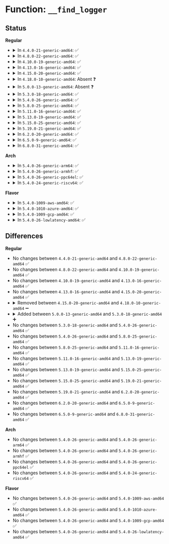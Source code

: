 # Function: <code>__find_logger</code>

## Status
<b>Regular</b>
<ul>
<li>
<details>
<summary>In <code>4.4.0-21-generic-amd64</code>: ✅</summary>

```c
struct nf_logger * __find_logger(int pf, const char * str_logger)
```

```json
{
  "name": "__find_logger",
  "collision_type": "Unique Static",
  "inline_type": "No",
  "funcs": [
    {
      "addr": 18446744071586520432,
      "name": "__find_logger",
      "external": false,
      "loc": "net/netfilter/nf_log.c:25",
      "file": "net/netfilter/nf_log.c",
      "inline": "seen, unknown",
      "caller_inline": [],
      "caller_func": [
        "net/netfilter/nf_log.c:nf_log_bind_pf",
        "net/netfilter/nf_log.c:nf_log_proc_dostring"
      ]
    }
  ],
  "symbols": [
    {
      "addr": 18446744071586520432,
      "name": "__find_logger",
      "section": ".text",
      "bind": "STB_LOCAL",
      "size": 100
    }
  ]
}
```
</details>
</li>
<li>
<details>
<summary>In <code>4.8.0-22-generic-amd64</code>: ✅</summary>

```c
struct nf_logger * __find_logger(int pf, const char * str_logger)
```

```json
{
  "name": "__find_logger",
  "collision_type": "Unique Static",
  "inline_type": "No",
  "funcs": [
    {
      "addr": 18446744071586962912,
      "name": "__find_logger",
      "external": false,
      "loc": "net/netfilter/nf_log.c:25",
      "file": "net/netfilter/nf_log.c",
      "inline": "seen, unknown",
      "caller_inline": [],
      "caller_func": [
        "net/netfilter/nf_log.c:nf_log_proc_dostring",
        "net/netfilter/nf_log.c:nf_log_bind_pf"
      ]
    }
  ],
  "symbols": [
    {
      "addr": 18446744071586962912,
      "name": "__find_logger",
      "section": ".text",
      "bind": "STB_LOCAL",
      "size": 100
    }
  ]
}
```
</details>
</li>
<li>
<details>
<summary>In <code>4.10.0-19-generic-amd64</code>: ✅</summary>

```c
struct nf_logger * __find_logger(int pf, const char * str_logger)
```

```json
{
  "name": "__find_logger",
  "collision_type": "Unique Static",
  "inline_type": "No",
  "funcs": [
    {
      "addr": 18446744071587157792,
      "name": "__find_logger",
      "external": false,
      "loc": "net/netfilter/nf_log.c:24",
      "file": "net/netfilter/nf_log.c",
      "inline": "seen, unknown",
      "caller_inline": [],
      "caller_func": [
        "net/netfilter/nf_log.c:nf_log_proc_dostring",
        "net/netfilter/nf_log.c:nf_log_bind_pf"
      ]
    }
  ],
  "symbols": [
    {
      "addr": 18446744071587157792,
      "name": "__find_logger",
      "section": ".text",
      "bind": "STB_LOCAL",
      "size": 100
    }
  ]
}
```
</details>
</li>
<li>
<details>
<summary>In <code>4.13.0-16-generic-amd64</code>: ✅</summary>

```c
struct nf_logger * __find_logger(int pf, const char * str_logger)
```

```json
{
  "name": "__find_logger",
  "collision_type": "Unique Static",
  "inline_type": "No",
  "funcs": [
    {
      "addr": 18446744071587288560,
      "name": "__find_logger",
      "external": false,
      "loc": "net/netfilter/nf_log.c:27",
      "file": "net/netfilter/nf_log.c",
      "inline": "seen, unknown",
      "caller_inline": [],
      "caller_func": [
        "net/netfilter/nf_log.c:nf_log_proc_dostring",
        "net/netfilter/nf_log.c:nf_log_bind_pf"
      ]
    }
  ],
  "symbols": [
    {
      "addr": 18446744071587288560,
      "name": "__find_logger",
      "section": ".text",
      "bind": "STB_LOCAL",
      "size": 140
    }
  ]
}
```
</details>
</li>
<li>
<details>
<summary>In <code>4.15.0-20-generic-amd64</code>: ✅</summary>

```c
struct nf_logger * __find_logger(int pf, const char * str_logger)
```

```json
{
  "name": "__find_logger",
  "collision_type": "Unique Static",
  "inline_type": "No",
  "funcs": [
    {
      "addr": 18446744071587810000,
      "name": "__find_logger",
      "external": false,
      "loc": "net/netfilter/nf_log.c:27",
      "file": "net/netfilter/nf_log.c",
      "inline": "seen, unknown",
      "caller_inline": [],
      "caller_func": [
        "net/netfilter/nf_log.c:nf_log_proc_dostring",
        "net/netfilter/nf_log.c:nf_log_bind_pf"
      ]
    }
  ],
  "symbols": [
    {
      "addr": 18446744071587810000,
      "name": "__find_logger",
      "section": ".text",
      "bind": "STB_LOCAL",
      "size": 140
    }
  ]
}
```
</details>
</li>
<li>
<details>
<summary>In <code>4.18.0-10-generic-amd64</code>: Absent ❓</summary>

```json
{
  "name": "__find_logger",
  "collision_type": "Unique Static",
  "inline_type": "Selective",
  "funcs": [
    {
      "addr": 18446744071588155143,
      "name": "__find_logger",
      "external": false,
      "loc": "net/netfilter/nf_log.c:27",
      "file": "net/netfilter/nf_log.c",
      "inline": "not declared, inlined",
      "caller_inline": [
        "net/netfilter/nf_log.c:nf_log_proc_dostring",
        "net/netfilter/nf_log.c:nf_log_bind_pf"
      ],
      "caller_func": [
        "net/netfilter/nf_log.c:nf_log_proc_dostring",
        "net/netfilter/nf_log.c:nf_log_bind_pf"
      ]
    }
  ],
  "symbols": [
    {
      "addr": 18446744071588154512,
      "name": "__find_logger.part.4",
      "section": ".text",
      "bind": "STB_LOCAL",
      "size": 140
    }
  ]
}
```
</details>
</li>
<li>
<details>
<summary>In <code>5.0.0-13-generic-amd64</code>: Absent ❓</summary>

```json
{
  "name": "__find_logger",
  "collision_type": "Unique Static",
  "inline_type": "Selective",
  "funcs": [
    {
      "addr": 18446744071588338295,
      "name": "__find_logger",
      "external": false,
      "loc": "net/netfilter/nf_log.c:27",
      "file": "net/netfilter/nf_log.c",
      "inline": "not declared, inlined",
      "caller_inline": [
        "net/netfilter/nf_log.c:nf_log_proc_dostring",
        "net/netfilter/nf_log.c:nf_log_bind_pf"
      ],
      "caller_func": [
        "net/netfilter/nf_log.c:nf_log_proc_dostring",
        "net/netfilter/nf_log.c:nf_log_bind_pf"
      ]
    }
  ],
  "symbols": [
    {
      "addr": 18446744071588337664,
      "name": "__find_logger.part.5",
      "section": ".text",
      "bind": "STB_LOCAL",
      "size": 140
    }
  ]
}
```
</details>
</li>
<li>
<details>
<summary>In <code>5.3.0-18-generic-amd64</code>: ✅</summary>

```c
struct nf_logger * __find_logger(int pf, const char * str_logger)
```

```json
{
  "name": "__find_logger",
  "collision_type": "Unique Static",
  "inline_type": "No",
  "funcs": [
    {
      "addr": 18446744071588736176,
      "name": "__find_logger",
      "external": false,
      "loc": "net/netfilter/nf_log.c:28",
      "file": "net/netfilter/nf_log.c",
      "inline": "seen, unknown",
      "caller_inline": [],
      "caller_func": [
        "net/netfilter/nf_log.c:nf_log_proc_dostring",
        "net/netfilter/nf_log.c:nf_log_bind_pf"
      ]
    }
  ],
  "symbols": [
    {
      "addr": 18446744071588736176,
      "name": "__find_logger",
      "section": ".text",
      "bind": "STB_LOCAL",
      "size": 136
    }
  ]
}
```
</details>
</li>
<li>
<details>
<summary>In <code>5.4.0-26-generic-amd64</code>: ✅</summary>

```c
struct nf_logger * __find_logger(int pf, const char * str_logger)
```

```json
{
  "name": "__find_logger",
  "collision_type": "Unique Static",
  "inline_type": "No",
  "funcs": [
    {
      "addr": 18446744071588959968,
      "name": "__find_logger",
      "external": false,
      "loc": "net/netfilter/nf_log.c:28",
      "file": "net/netfilter/nf_log.c",
      "inline": "seen, unknown",
      "caller_inline": [],
      "caller_func": [
        "net/netfilter/nf_log.c:nf_log_proc_dostring",
        "net/netfilter/nf_log.c:nf_log_bind_pf"
      ]
    }
  ],
  "symbols": [
    {
      "addr": 18446744071588959968,
      "name": "__find_logger",
      "section": ".text",
      "bind": "STB_LOCAL",
      "size": 136
    }
  ]
}
```
</details>
</li>
<li>
<details>
<summary>In <code>5.8.0-25-generic-amd64</code>: ✅</summary>

```c
struct nf_logger * __find_logger(int pf, const char * str_logger)
```

```json
{
  "name": "__find_logger",
  "collision_type": "Unique Static",
  "inline_type": "No",
  "funcs": [
    {
      "addr": 18446744071589915264,
      "name": "__find_logger",
      "external": false,
      "loc": "net/netfilter/nf_log.c:28",
      "file": "net/netfilter/nf_log.c",
      "inline": "seen, unknown",
      "caller_inline": [],
      "caller_func": [
        "net/netfilter/nf_log.c:nf_log_proc_dostring",
        "net/netfilter/nf_log.c:nf_log_bind_pf"
      ]
    }
  ],
  "symbols": [
    {
      "addr": 18446744071589915264,
      "name": "__find_logger",
      "section": ".text",
      "bind": "STB_LOCAL",
      "size": 136
    }
  ]
}
```
</details>
</li>
<li>
<details>
<summary>In <code>5.11.0-16-generic-amd64</code>: ✅</summary>

```c
struct nf_logger * __find_logger(int pf, const char * str_logger)
```

```json
{
  "name": "__find_logger",
  "collision_type": "Unique Static",
  "inline_type": "No",
  "funcs": [
    {
      "addr": 18446744071589956336,
      "name": "__find_logger",
      "external": false,
      "loc": "net/netfilter/nf_log.c:28",
      "file": "net/netfilter/nf_log.c",
      "inline": "seen, unknown",
      "caller_inline": [],
      "caller_func": [
        "net/netfilter/nf_log.c:nf_log_proc_dostring",
        "net/netfilter/nf_log.c:nf_log_bind_pf"
      ]
    }
  ],
  "symbols": [
    {
      "addr": 18446744071589956336,
      "name": "__find_logger",
      "section": ".text",
      "bind": "STB_LOCAL",
      "size": 136
    }
  ]
}
```
</details>
</li>
<li>
<details>
<summary>In <code>5.13.0-19-generic-amd64</code>: ✅</summary>

```c
struct nf_logger * __find_logger(int pf, const char * str_logger)
```

```json
{
  "name": "__find_logger",
  "collision_type": "Unique Static",
  "inline_type": "No",
  "funcs": [
    {
      "addr": 18446744071589871136,
      "name": "__find_logger",
      "external": false,
      "loc": "net/netfilter/nf_log.c:28",
      "file": "net/netfilter/nf_log.c",
      "inline": "seen, unknown",
      "caller_inline": [],
      "caller_func": [
        "net/netfilter/nf_log.c:nf_log_proc_dostring",
        "net/netfilter/nf_log.c:nf_log_bind_pf"
      ]
    }
  ],
  "symbols": [
    {
      "addr": 18446744071589871136,
      "name": "__find_logger",
      "section": ".text",
      "bind": "STB_LOCAL",
      "size": 136
    }
  ]
}
```
</details>
</li>
<li>
<details>
<summary>In <code>5.15.0-25-generic-amd64</code>: ✅</summary>

```c
struct nf_logger * __find_logger(int pf, const char * str_logger)
```

```json
{
  "name": "__find_logger",
  "collision_type": "Unique Static",
  "inline_type": "No",
  "funcs": [
    {
      "addr": 18446744071590633040,
      "name": "__find_logger",
      "external": false,
      "loc": "net/netfilter/nf_log.c:28",
      "file": "net/netfilter/nf_log.c",
      "inline": "seen, unknown",
      "caller_inline": [],
      "caller_func": [
        "net/netfilter/nf_log.c:nf_log_proc_dostring",
        "net/netfilter/nf_log.c:nf_log_bind_pf"
      ]
    }
  ],
  "symbols": [
    {
      "addr": 18446744071590633040,
      "name": "__find_logger",
      "section": ".text",
      "bind": "STB_LOCAL",
      "size": 243
    }
  ]
}
```
</details>
</li>
<li>
<details>
<summary>In <code>5.19.0-21-generic-amd64</code>: ✅</summary>

```c
struct nf_logger * __find_logger(int pf, const char * str_logger)
```

```json
{
  "name": "__find_logger",
  "collision_type": "Unique Static",
  "inline_type": "No",
  "funcs": [
    {
      "addr": 18446744071592256624,
      "name": "__find_logger",
      "external": false,
      "loc": "net/netfilter/nf_log.c:28",
      "file": "net/netfilter/nf_log.c",
      "inline": "seen, unknown",
      "caller_inline": [],
      "caller_func": [
        "net/netfilter/nf_log.c:nf_log_proc_dostring",
        "net/netfilter/nf_log.c:nf_log_bind_pf"
      ]
    }
  ],
  "symbols": [
    {
      "addr": 18446744071592256624,
      "name": "__find_logger",
      "section": ".text",
      "bind": "STB_LOCAL",
      "size": 254
    }
  ]
}
```
</details>
</li>
<li>
<details>
<summary>In <code>6.2.0-20-generic-amd64</code>: ✅</summary>

```c
struct nf_logger * __find_logger(int pf, const char * str_logger)
```

```json
{
  "name": "__find_logger",
  "collision_type": "Unique Static",
  "inline_type": "No",
  "funcs": [
    {
      "addr": 18446744071594090832,
      "name": "__find_logger",
      "external": false,
      "loc": "net/netfilter/nf_log.c:28",
      "file": "net/netfilter/nf_log.c",
      "inline": "seen, unknown",
      "caller_inline": [],
      "caller_func": [
        "net/netfilter/nf_log.c:nf_log_proc_dostring",
        "net/netfilter/nf_log.c:nf_log_bind_pf"
      ]
    }
  ],
  "symbols": [
    {
      "addr": 18446744071594090832,
      "name": "__find_logger",
      "section": ".text",
      "bind": "STB_LOCAL",
      "size": 251
    }
  ]
}
```
</details>
</li>
<li>
<details>
<summary>In <code>6.5.0-9-generic-amd64</code>: ✅</summary>

```c
struct nf_logger * __find_logger(int pf, const char * str_logger)
```

```json
{
  "name": "__find_logger",
  "collision_type": "Unique Static",
  "inline_type": "No",
  "funcs": [
    {
      "addr": 18446744071594475888,
      "name": "__find_logger",
      "external": false,
      "loc": "net/netfilter/nf_log.c:28",
      "file": "net/netfilter/nf_log.c",
      "inline": "seen, unknown",
      "caller_inline": [],
      "caller_func": [
        "net/netfilter/nf_log.c:nf_log_proc_dostring",
        "net/netfilter/nf_log.c:nf_log_bind_pf"
      ]
    }
  ],
  "symbols": [
    {
      "addr": 18446744071594475888,
      "name": "__find_logger",
      "section": ".text",
      "bind": "STB_LOCAL",
      "size": 251
    }
  ]
}
```
</details>
</li>
<li>
<details>
<summary>In <code>6.8.0-31-generic-amd64</code>: ✅</summary>

```c
struct nf_logger * __find_logger(int pf, const char * str_logger)
```

```json
{
  "name": "__find_logger",
  "collision_type": "Unique Static",
  "inline_type": "No",
  "funcs": [
    {
      "addr": 18446744071595278208,
      "name": "__find_logger",
      "external": false,
      "loc": "net/netfilter/nf_log.c:28",
      "file": "net/netfilter/nf_log.c",
      "inline": "seen, unknown",
      "caller_inline": [],
      "caller_func": [
        "net/netfilter/nf_log.c:nf_log_proc_dostring",
        "net/netfilter/nf_log.c:nf_log_bind_pf"
      ]
    }
  ],
  "symbols": [
    {
      "addr": 18446744071595278208,
      "name": "__find_logger",
      "section": ".text",
      "bind": "STB_LOCAL",
      "size": 251
    }
  ]
}
```
</details>
</li>
</ul>
<b>Arch</b>
<ul>
<li>
<details>
<summary>In <code>5.4.0-26-generic-arm64</code>: ✅</summary>

```c
struct nf_logger * __find_logger(int pf, const char * str_logger)
```

```json
{
  "name": "__find_logger",
  "collision_type": "Unique Static",
  "inline_type": "No",
  "funcs": [
    {
      "addr": 18446603336502562160,
      "name": "__find_logger",
      "external": false,
      "loc": "net/netfilter/nf_log.c:28",
      "file": "net/netfilter/nf_log.c",
      "inline": "seen, unknown",
      "caller_inline": [],
      "caller_func": [
        "net/netfilter/nf_log.c:nf_log_proc_dostring",
        "net/netfilter/nf_log.c:nf_log_bind_pf"
      ]
    }
  ],
  "symbols": [
    {
      "addr": 18446603336502562160,
      "name": "__find_logger",
      "section": ".text",
      "bind": "STB_LOCAL",
      "size": 160
    }
  ]
}
```
</details>
</li>
<li>
<details>
<summary>In <code>5.4.0-26-generic-armhf</code>: ✅</summary>

```c
struct nf_logger * __find_logger(int pf, const char * str_logger)
```

```json
{
  "name": "__find_logger",
  "collision_type": "Unique Static",
  "inline_type": "No",
  "funcs": [
    {
      "addr": 3235268848,
      "name": "__find_logger",
      "external": false,
      "loc": "net/netfilter/nf_log.c:28",
      "file": "net/netfilter/nf_log.c",
      "inline": "seen, unknown",
      "caller_inline": [],
      "caller_func": [
        "net/netfilter/nf_log.c:nf_log_proc_dostring",
        "net/netfilter/nf_log.c:nf_log_bind_pf"
      ]
    }
  ],
  "symbols": [
    {
      "addr": 3235268848,
      "name": "__find_logger",
      "section": ".text",
      "bind": "STB_LOCAL",
      "size": 144
    }
  ]
}
```
</details>
</li>
<li>
<details>
<summary>In <code>5.4.0-26-generic-ppc64el</code>: ✅</summary>

```c
struct nf_logger * __find_logger(int pf, const char * str_logger)
```

```json
{
  "name": "__find_logger",
  "collision_type": "Unique Static",
  "inline_type": "No",
  "funcs": [
    {
      "addr": 13835058055296142976,
      "name": "__find_logger",
      "external": false,
      "loc": "net/netfilter/nf_log.c:28",
      "file": "net/netfilter/nf_log.c",
      "inline": "seen, unknown",
      "caller_inline": [],
      "caller_func": [
        "net/netfilter/nf_log.c:nf_log_proc_dostring",
        "net/netfilter/nf_log.c:nf_log_bind_pf"
      ]
    }
  ],
  "symbols": [
    {
      "addr": 13835058055296142976,
      "name": "__find_logger",
      "section": ".text",
      "bind": "STB_LOCAL",
      "size": 224
    }
  ]
}
```
</details>
</li>
<li>
<details>
<summary>In <code>5.4.0-24-generic-riscv64</code>: ✅</summary>

```c
struct nf_logger * __find_logger(int pf, const char * str_logger)
```

```json
{
  "name": "__find_logger",
  "collision_type": "Unique Static",
  "inline_type": "No",
  "funcs": [
    {
      "addr": 18446743936278721700,
      "name": "__find_logger",
      "external": false,
      "loc": "net/netfilter/nf_log.c:28",
      "file": "net/netfilter/nf_log.c",
      "inline": "seen, unknown",
      "caller_inline": [],
      "caller_func": [
        "net/netfilter/nf_log.c:nf_log_proc_dostring",
        "net/netfilter/nf_log.c:nf_log_bind_pf"
      ]
    }
  ],
  "symbols": [
    {
      "addr": 18446743936278721700,
      "name": "__find_logger",
      "section": ".text",
      "bind": "STB_LOCAL",
      "size": 146
    }
  ]
}
```
</details>
</li>
</ul>
<b>Flavor</b>
<ul>
<li>
<details>
<summary>In <code>5.4.0-1009-aws-amd64</code>: ✅</summary>

```c
struct nf_logger * __find_logger(int pf, const char * str_logger)
```

```json
{
  "name": "__find_logger",
  "collision_type": "Unique Static",
  "inline_type": "No",
  "funcs": [
    {
      "addr": 18446744071588566352,
      "name": "__find_logger",
      "external": false,
      "loc": "net/netfilter/nf_log.c:28",
      "file": "net/netfilter/nf_log.c",
      "inline": "seen, unknown",
      "caller_inline": [],
      "caller_func": [
        "net/netfilter/nf_log.c:nf_log_proc_dostring",
        "net/netfilter/nf_log.c:nf_log_bind_pf"
      ]
    }
  ],
  "symbols": [
    {
      "addr": 18446744071588566352,
      "name": "__find_logger",
      "section": ".text",
      "bind": "STB_LOCAL",
      "size": 136
    }
  ]
}
```
</details>
</li>
<li>
<details>
<summary>In <code>5.4.0-1010-azure-amd64</code>: ✅</summary>

```c
struct nf_logger * __find_logger(int pf, const char * str_logger)
```

```json
{
  "name": "__find_logger",
  "collision_type": "Unique Static",
  "inline_type": "No",
  "funcs": [
    {
      "addr": 18446744071588278336,
      "name": "__find_logger",
      "external": false,
      "loc": "net/netfilter/nf_log.c:28",
      "file": "net/netfilter/nf_log.c",
      "inline": "seen, unknown",
      "caller_inline": [],
      "caller_func": [
        "net/netfilter/nf_log.c:nf_log_proc_dostring",
        "net/netfilter/nf_log.c:nf_log_bind_pf"
      ]
    }
  ],
  "symbols": [
    {
      "addr": 18446744071588278336,
      "name": "__find_logger",
      "section": ".text",
      "bind": "STB_LOCAL",
      "size": 136
    }
  ]
}
```
</details>
</li>
<li>
<details>
<summary>In <code>5.4.0-1009-gcp-amd64</code>: ✅</summary>

```c
struct nf_logger * __find_logger(int pf, const char * str_logger)
```

```json
{
  "name": "__find_logger",
  "collision_type": "Unique Static",
  "inline_type": "No",
  "funcs": [
    {
      "addr": 18446744071588898528,
      "name": "__find_logger",
      "external": false,
      "loc": "net/netfilter/nf_log.c:28",
      "file": "net/netfilter/nf_log.c",
      "inline": "seen, unknown",
      "caller_inline": [],
      "caller_func": [
        "net/netfilter/nf_log.c:nf_log_proc_dostring",
        "net/netfilter/nf_log.c:nf_log_bind_pf"
      ]
    }
  ],
  "symbols": [
    {
      "addr": 18446744071588898528,
      "name": "__find_logger",
      "section": ".text",
      "bind": "STB_LOCAL",
      "size": 136
    }
  ]
}
```
</details>
</li>
<li>
<details>
<summary>In <code>5.4.0-26-lowlatency-amd64</code>: ✅</summary>

```c
struct nf_logger * __find_logger(int pf, const char * str_logger)
```

```json
{
  "name": "__find_logger",
  "collision_type": "Unique Static",
  "inline_type": "No",
  "funcs": [
    {
      "addr": 18446744071589040944,
      "name": "__find_logger",
      "external": false,
      "loc": "net/netfilter/nf_log.c:28",
      "file": "net/netfilter/nf_log.c",
      "inline": "seen, unknown",
      "caller_inline": [],
      "caller_func": [
        "net/netfilter/nf_log.c:nf_log_proc_dostring",
        "net/netfilter/nf_log.c:nf_log_bind_pf"
      ]
    }
  ],
  "symbols": [
    {
      "addr": 18446744071589040944,
      "name": "__find_logger",
      "section": ".text",
      "bind": "STB_LOCAL",
      "size": 136
    }
  ]
}
```
</details>
</li>
</ul>

## Differences
<b>Regular</b>
<ul>
<li>
No changes between <code>4.4.0-21-generic-amd64</code> and <code>4.8.0-22-generic-amd64</code> ✅
</li>
<li>
No changes between <code>4.8.0-22-generic-amd64</code> and <code>4.10.0-19-generic-amd64</code> ✅
</li>
<li>
No changes between <code>4.10.0-19-generic-amd64</code> and <code>4.13.0-16-generic-amd64</code> ✅
</li>
<li>
No changes between <code>4.13.0-16-generic-amd64</code> and <code>4.15.0-20-generic-amd64</code> ✅
</li>
<li>
<details>
<summary>Removed between <code>4.15.0-20-generic-amd64</code> and <code>4.18.0-10-generic-amd64</code> ➖</summary>

```c
struct nf_logger * __find_logger(int pf, const char * str_logger)
```
</details>
</li>
<li>
<details>
<summary>Added between <code>5.0.0-13-generic-amd64</code> and <code>5.3.0-18-generic-amd64</code> ➕</summary>

```c
struct nf_logger * __find_logger(int pf, const char * str_logger)
```
</details>
</li>
<li>
No changes between <code>5.3.0-18-generic-amd64</code> and <code>5.4.0-26-generic-amd64</code> ✅
</li>
<li>
No changes between <code>5.4.0-26-generic-amd64</code> and <code>5.8.0-25-generic-amd64</code> ✅
</li>
<li>
No changes between <code>5.8.0-25-generic-amd64</code> and <code>5.11.0-16-generic-amd64</code> ✅
</li>
<li>
No changes between <code>5.11.0-16-generic-amd64</code> and <code>5.13.0-19-generic-amd64</code> ✅
</li>
<li>
No changes between <code>5.13.0-19-generic-amd64</code> and <code>5.15.0-25-generic-amd64</code> ✅
</li>
<li>
No changes between <code>5.15.0-25-generic-amd64</code> and <code>5.19.0-21-generic-amd64</code> ✅
</li>
<li>
No changes between <code>5.19.0-21-generic-amd64</code> and <code>6.2.0-20-generic-amd64</code> ✅
</li>
<li>
No changes between <code>6.2.0-20-generic-amd64</code> and <code>6.5.0-9-generic-amd64</code> ✅
</li>
<li>
No changes between <code>6.5.0-9-generic-amd64</code> and <code>6.8.0-31-generic-amd64</code> ✅
</li>
</ul>
<b>Arch</b>
<ul>
<li>
No changes between <code>5.4.0-26-generic-amd64</code> and <code>5.4.0-26-generic-arm64</code> ✅
</li>
<li>
No changes between <code>5.4.0-26-generic-amd64</code> and <code>5.4.0-26-generic-armhf</code> ✅
</li>
<li>
No changes between <code>5.4.0-26-generic-amd64</code> and <code>5.4.0-26-generic-ppc64el</code> ✅
</li>
<li>
No changes between <code>5.4.0-26-generic-amd64</code> and <code>5.4.0-24-generic-riscv64</code> ✅
</li>
</ul>
<b>Flavor</b>
<ul>
<li>
No changes between <code>5.4.0-26-generic-amd64</code> and <code>5.4.0-1009-aws-amd64</code> ✅
</li>
<li>
No changes between <code>5.4.0-26-generic-amd64</code> and <code>5.4.0-1010-azure-amd64</code> ✅
</li>
<li>
No changes between <code>5.4.0-26-generic-amd64</code> and <code>5.4.0-1009-gcp-amd64</code> ✅
</li>
<li>
No changes between <code>5.4.0-26-generic-amd64</code> and <code>5.4.0-26-lowlatency-amd64</code> ✅
</li>
</ul>
